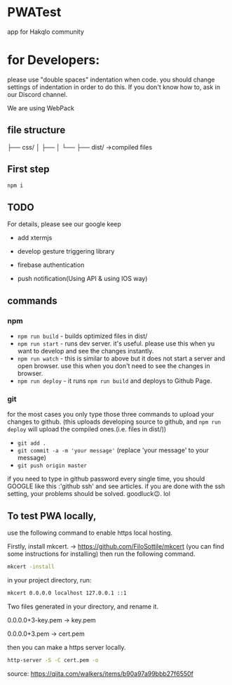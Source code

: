 # PWATest
app for Hakqlo community

# for Developers:
please use "double spaces" indentation when code.
you should change settings of indentation in order to do this.
If you don't know how to, ask in our Discord channel.

We are using WebPack

## file structure
├── css/
│   ├── 
│   └──
├── dist/   ->compiled files

## First step

```bash
npm i
```
## TODO
For details, please see our google keep

- add xtermjs
- develop gesture triggering library
- firebase authentication

- push notification(Using API & using IOS way)
## commands 
### npm 
- `npm run build` - builds optimized files in dist/
- `npm run start` - runs dev server. it's useful. please use this when yu want to develop and see the changes instantly.
- `npm run watch` - this is similar to above but it does not start a server and open browser. use this when you don't need to see the changes in browser.
- `npm run deploy` - it runs `npm run build` and deploys to Github Page.
### git 
for the most cases you only type those three commands to upload your changes to github. (this uploads developing source to github, and `npm run deploy` will upload the compiled ones.(i.e. files in dist/))
- `git add . `
- `git commit -a -m 'your message'` (replace 'your message' to your message)
- `git push origin master`

if you need to type in github password every single time, 
you should GOOGLE like this :'github ssh' and see articles. if you are done with the ssh setting, your problems should be solved. goodluck:wink:. lol
## To test PWA locally, 
use the following command to enable https local hosting.

Firstly, install mkcert. -> https://github.com/FiloSottile/mkcert (you can find some instructions for installing)
then run the following command.
```bash
mkcert -install
```
in your project directory, run:
```bash
mkcert 0.0.0.0 localhost 127.0.0.1 ::1
```
Two files generated in your directory, and rename it.

0.0.0.0+3-key.pem -> key.pem

0.0.0.0+3.pem -> cert.pem

then you can make a https server locally.
```bash
http-server -S -C cert.pem -o
```
source: https://qiita.com/walkers/items/b90a97a99bbb27f6550f
